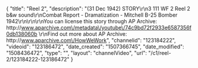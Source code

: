 {
    "title": "Reel 2",
    "description": "(31 Dec 1942) STORY\r\n3 111 WF 2 Reel 2 b&w sound\r\nCombat Report - Dramatization - Mitchell B-25 Bomber 1942\r\n\r\n\r\nYou can license this story through AP Archive: http:\/\/www.aparchive.com\/metadata\/youtube\/74c9bd72f2933e6587356f0db138060b \r\nFind out more about AP Archive: http:\/\/www.aparchive.com\/HowWeWork",
    "channelid": "123184222",
    "videoid": "123186472",
    "date_created": "1507366745",
    "date_modified": "1508436472",
    "type": "",
    "layout": "channelVideo",
    "url": "\/c1\/reel-2\/123184222-123186472"
}